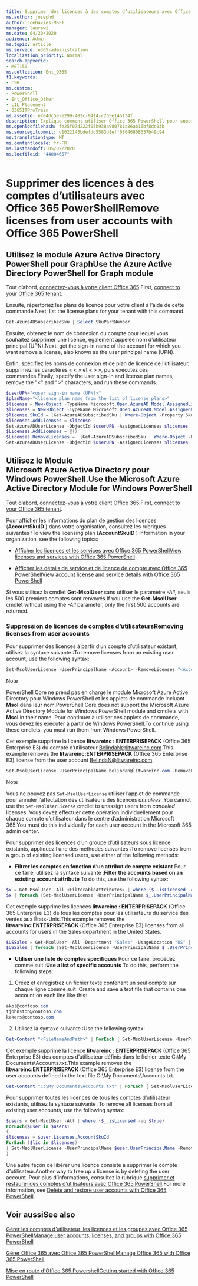 ```yaml
---
title: Supprimer des licences à des comptes d’utilisateurs avec Office 365 PowerShell
ms.author: josephd
author: JoeDavies-MSFT
manager: laurawi
ms.date: 04/20/2020
audience: Admin
ms.topic: article
ms.service: o365-administration
localization_priority: Normal
search.appverid:
- MET150
ms.collection: Ent_O365
f1.keywords:
- CSH
ms.custom:
- PowerShell
- Ent_Office_Other
- LIL_Placement
- O365ITProTrain
ms.assetid: e7e4dc5e-e299-482c-9414-c265e145134f
description: Explique comment utiliser Office 365 PowerShell pour supprimer des licences Office 365 précédemment attribuées à des utilisateurs.
ms.openlocfilehash: fe25f07d222f05b938a980781a86ab16bf8dd03b
ms.sourcegitcommit: d1022143bdefdd5583d8eff08046808657b49c94
ms.translationtype: MT
ms.contentlocale: fr-FR
ms.lasthandoff: 05/02/2020
ms.locfileid: "44004657"
---
```

# <a name="remove-licenses-from-user-accounts-with-office-365-powershell"></a><span data-ttu-id="5af17-103">Supprimer des licences à des comptes d’utilisateurs avec Office 365 PowerShell</span><span class="sxs-lookup"><span data-stu-id="5af17-103">Remove licenses from user accounts with Office 365 PowerShell</span></span>

## <a name="use-the-azure-active-directory-powershell-for-graph-module"></a><span data-ttu-id="5af17-104">Utilisez le module Azure Active Directory PowerShell pour Graph</span><span class="sxs-lookup"><span data-stu-id="5af17-104">Use the Azure Active Directory PowerShell for Graph module</span></span>

<span data-ttu-id="5af17-105">Tout d’abord, [connectez-vous à votre client Office 365](connect-to-office-365-powershell.md#connect-with-the-azure-active-directory-powershell-for-graph-module).</span><span class="sxs-lookup"><span data-stu-id="5af17-105">First, [connect to your Office 365 tenant](connect-to-office-365-powershell.md#connect-with-the-azure-active-directory-powershell-for-graph-module).</span></span>

<span data-ttu-id="5af17-106">Ensuite, répertoriez les plans de licence pour votre client à l’aide de cette commande.</span><span class="sxs-lookup"><span data-stu-id="5af17-106">Next, list the license plans for your tenant with this command.</span></span>

```powershell
Get-AzureADSubscribedSku | Select SkuPartNumber
```

<span data-ttu-id="5af17-107">Ensuite, obtenez le nom de connexion du compte pour lequel vous souhaitez supprimer une licence, également appelée nom d’utilisateur principal (UPN).</span><span class="sxs-lookup"><span data-stu-id="5af17-107">Next, get the sign-in name of the account for which you want remove a license, also known as the user principal name (UPN).</span></span>

<span data-ttu-id="5af17-108">Enfin, spécifiez les noms de connexion et de plan de licence de l’utilisateur, supprimez les caractères « < » et « > », puis exécutez ces commandes.</span><span class="sxs-lookup"><span data-stu-id="5af17-108">Finally, specify the user sign-in and license plan names, remove the "<" and ">" characters, and run these commands.</span></span>

```powershell
$userUPN="<user sign-in name (UPN)>"
$planName="<license plan name from the list of license plans>"
$license = New-Object -TypeName Microsoft.Open.AzureAD.Model.AssignedLicense
$licenses = New-Object -TypeName Microsoft.Open.AzureAD.Model.AssignedLicenses
$license.SkuId = (Get-AzureADSubscribedSku | Where-Object -Property SkuPartNumber -Value $planName -EQ).SkuID
$licenses.AddLicenses = $license
Set-AzureADUserLicense -ObjectId $userUPN -AssignedLicenses $licenses
$Licenses.AddLicenses = @()
$Licenses.RemoveLicenses =  (Get-AzureADSubscribedSku | Where-Object -Property SkuPartNumber -Value $planName -EQ).SkuID
Set-AzureADUserLicense -ObjectId $userUPN -AssignedLicenses $licenses
```

## <a name="use-the-microsoft-azure-active-directory-module-for-windows-powershell"></a><span data-ttu-id="5af17-109">Utilisez le Module Microsoft Azure Active Directory pour Windows PowerShell.</span><span class="sxs-lookup"><span data-stu-id="5af17-109">Use the Microsoft Azure Active Directory Module for Windows PowerShell</span></span>

<span data-ttu-id="5af17-110">Tout d’abord, [connectez-vous à votre client Office 365](connect-to-office-365-powershell.md#connect-with-the-microsoft-azure-active-directory-module-for-windows-powershell).</span><span class="sxs-lookup"><span data-stu-id="5af17-110">First, [connect to your Office 365 tenant](connect-to-office-365-powershell.md#connect-with-the-microsoft-azure-active-directory-module-for-windows-powershell).</span></span>
   
<span data-ttu-id="5af17-111">Pour afficher les informations du plan de gestion des licences (**AccountSkuID** ) dans votre organisation, consultez les rubriques suivantes :</span><span class="sxs-lookup"><span data-stu-id="5af17-111">To view the licensing plan (**AccountSkuID** ) information in your organization, see the following topics:</span></span>
    
  - [<span data-ttu-id="5af17-112">Afficher les licences et les services avec Office 365 PowerShell</span><span class="sxs-lookup"><span data-stu-id="5af17-112">View licenses and services with Office 365 PowerShell</span></span>](view-licenses-and-services-with-office-365-powershell.md)
    
  - [<span data-ttu-id="5af17-113">Afficher les détails de service et de licence de compte avec Office 365 PowerShell</span><span class="sxs-lookup"><span data-stu-id="5af17-113">View account license and service details with Office 365 PowerShell</span></span>](view-account-license-and-service-details-with-office-365-powershell.md)
    
<span data-ttu-id="5af17-114">Si vous utilisez la cmdlet **Get-MsolUser** sans utiliser le paramètre _-All_, seuls les 500 premiers comptes sont renvoyés.</span><span class="sxs-lookup"><span data-stu-id="5af17-114">If you use the **Get-MsolUser** cmdlet without using the _-All_ parameter, only the first 500 accounts are returned.</span></span>
    
### <a name="removing-licenses-from-user-accounts"></a><span data-ttu-id="5af17-115">Suppression de licences de comptes d’utilisateurs</span><span class="sxs-lookup"><span data-stu-id="5af17-115">Removing licenses from user accounts</span></span>

<span data-ttu-id="5af17-116">Pour supprimer des licences à partir d’un compte d’utilisateur existant, utilisez la syntaxe suivante :</span><span class="sxs-lookup"><span data-stu-id="5af17-116">To remove licenses from an existing user account, use the following syntax:</span></span>
  
```powershell
Set-MsolUserLicense -UserPrincipalName <Account> -RemoveLicenses "<AccountSkuId1>", "<AccountSkuId2>"...
```

>[!Note]
><span data-ttu-id="5af17-117">PowerShell Core ne prend pas en charge le module Microsoft Azure Active Directory pour Windows PowerShell et les applets de commande incluant **Msol** dans leur nom.</span><span class="sxs-lookup"><span data-stu-id="5af17-117">PowerShell Core does not support the Microsoft Azure Active Directory Module for Windows PowerShell module and cmdlets with **Msol** in their name.</span></span> <span data-ttu-id="5af17-118">Pour continuer à utiliser ces applets de commande, vous devez les exécuter à partir de Windows PowerShell.</span><span class="sxs-lookup"><span data-stu-id="5af17-118">To continue using these cmdlets, you must run them from Windows PowerShell.</span></span>
>

<span data-ttu-id="5af17-119">Cet exemple supprime la licence **litwareinc : ENTERPRISEPACK** (Office 365 Enterprise E3) du compte d’utilisateur BelindaN@litwareinc.com.</span><span class="sxs-lookup"><span data-stu-id="5af17-119">This example removes the **litwareinc:ENTERPRISEPACK** (Office 365 Enterprise E3) license from the user account BelindaN@litwareinc.com.</span></span>
  
```powershell
Set-MsolUserLicense -UserPrincipalName belindan@litwareinc.com -RemoveLicenses "litwareinc:ENTERPRISEPACK"
```

>[!Note]
><span data-ttu-id="5af17-120">Vous ne pouvez pas `Set-MsolUserLicense` utiliser l’applet de commande pour annuler l’affectation des utilisateurs des licences *annulées* .</span><span class="sxs-lookup"><span data-stu-id="5af17-120">You cannot use the `Set-MsolUserLicense` cmdlet to unassign users from *canceled* licenses.</span></span> <span data-ttu-id="5af17-121">Vous devez effectuer cette opération individuellement pour chaque compte d’utilisateur dans le centre d’administration Microsoft 365.</span><span class="sxs-lookup"><span data-stu-id="5af17-121">You must do this individually for each user account in the Microsoft 365 admin center.</span></span>
>

<span data-ttu-id="5af17-122">Pour supprimer des licences d’un groupe d’utilisateurs sous licence existants, appliquez l’une des méthodes suivantes :</span><span class="sxs-lookup"><span data-stu-id="5af17-122">To remove licenses from a group of existing licensed users, use either of the following methods:</span></span>
  
- <span data-ttu-id="5af17-123">**Filtrer les comptes en fonction d’un attribut de compte existant** Pour ce faire, utilisez la syntaxe suivante :</span><span class="sxs-lookup"><span data-stu-id="5af17-123">**Filter the accounts based on an existing account attribute** To do this, use the following syntax:</span></span>
    
```powershell
$x = Get-MsolUser -All <FilterableAttributes> | where {$_.isLicensed -eq $true}
$x | foreach {Set-MsolUserLicense -UserPrincipalName $_.UserPrincipalName -RemoveLicenses "<AccountSkuId1>", "<AccountSkuId2>"...}
```

<span data-ttu-id="5af17-124">Cet exemple supprime les licences **litwareinc : ENTERPRISEPACK** (Office 365 Enterprise E3) de tous les comptes pour les utilisateurs du service des ventes aux États-Unis.</span><span class="sxs-lookup"><span data-stu-id="5af17-124">This example removes the  **litwareinc:ENTERPRISEPACK** (Office 365 Enterprise E3) licenses from all accounts for users in the Sales department in the United States.</span></span>
    
```powershell
$USSales = Get-MsolUser -All -Department "Sales" -UsageLocation "US" | where {$_.isLicensed -eq $true}
$USSales | foreach {Set-MsolUserLicense -UserPrincipalName $_.UserPrincipalName -RemoveLicenses "litwareinc:ENTERPRISEPACK"}
```

- <span data-ttu-id="5af17-125">**Utiliser une liste de comptes spécifiques** Pour ce faire, procédez comme suit :</span><span class="sxs-lookup"><span data-stu-id="5af17-125">**Use a list of specific accounts** To do this, perform the following steps:</span></span>
    
1. <span data-ttu-id="5af17-126">Créez et enregistrez un fichier texte contenant un seul compte sur chaque ligne comme suit :</span><span class="sxs-lookup"><span data-stu-id="5af17-126">Create and save a text file that contains one account on each line like this:</span></span>
    
  ```powershell
akol@contoso.com
tjohnston@contoso.com
kakers@contoso.com
  ```

2. <span data-ttu-id="5af17-127">Utilisez la syntaxe suivante :</span><span class="sxs-lookup"><span data-stu-id="5af17-127">Use the following syntax:</span></span>
    
  ```powershell
  Get-Content "<FileNameAndPath>" | ForEach { Set-MsolUserLicense -UserPrincipalName $_ -RemoveLicenses "<AccountSkuId1>", "<AccountSkuId2>"... }
  ```

<span data-ttu-id="5af17-128">Cet exemple supprime la licence **litwareinc : ENTERPRISEPACK** (Office 365 Enterprise E3) des comptes d’utilisateur définis dans le fichier texte C:\My Documents\Accounts.txt.</span><span class="sxs-lookup"><span data-stu-id="5af17-128">This example removes the **litwareinc:ENTERPRISEPACK** (Office 365 Enterprise E3) license from the user accounts defined in the text file C:\My Documents\Accounts.txt.</span></span>
    
  ```powershell
  Get-Content "C:\My Documents\Accounts.txt" | ForEach { Set-MsolUserLicense -UserPrincipalName $_ -RemoveLicenses "litwareinc:ENTERPRISEPACK" }
  ```

<span data-ttu-id="5af17-129">Pour supprimer toutes les licences de tous les comptes d’utilisateur existants, utilisez la syntaxe suivante :</span><span class="sxs-lookup"><span data-stu-id="5af17-129">To remove all licenses from all existing user accounts, use the following syntax:</span></span>
  
```powershell
$users = Get-MsolUser -All | where {$_.isLicensed -eq $true}
ForEach($user in $users)
{
$licenses = $user.Licenses.AccountSkuId
ForEach ($lic in $licenses)
{ Set-MsolUserLicense -UserPrincipalName $user.UserPrincipalName -RemoveLicenses $lic }
}
```

<span data-ttu-id="5af17-130">Une autre façon de libérer une licence consiste à supprimer le compte d’utilisateur.</span><span class="sxs-lookup"><span data-stu-id="5af17-130">Another way to free up a license is by deleting the user account.</span></span> <span data-ttu-id="5af17-131">Pour plus d’informations, consultez la rubrique [supprimer et restaurer des comptes d’utilisateurs avec Office 365 PowerShell](delete-and-restore-user-accounts-with-office-365-powershell.md).</span><span class="sxs-lookup"><span data-stu-id="5af17-131">For more information, see [Delete and restore user accounts with Office 365 PowerShell](delete-and-restore-user-accounts-with-office-365-powershell.md).</span></span>
  
## <a name="see-also"></a><span data-ttu-id="5af17-132">Voir aussi</span><span class="sxs-lookup"><span data-stu-id="5af17-132">See also</span></span>

[<span data-ttu-id="5af17-133">Gérer les comptes d’utilisateur, les licences et les groupes avec Office 365 PowerShell</span><span class="sxs-lookup"><span data-stu-id="5af17-133">Manage user accounts, licenses, and groups with Office 365 PowerShell</span></span>](manage-user-accounts-and-licenses-with-office-365-powershell.md)
  
[<span data-ttu-id="5af17-134">Gérer Office 365 avec Office 365 PowerShell</span><span class="sxs-lookup"><span data-stu-id="5af17-134">Manage Office 365 with Office 365 PowerShell</span></span>](manage-office-365-with-office-365-powershell.md)
  
[<span data-ttu-id="5af17-135">Mise en route d'Office 365 Powershell</span><span class="sxs-lookup"><span data-stu-id="5af17-135">Getting started with Office 365 PowerShell</span></span>](getting-started-with-office-365-powershell.md)


